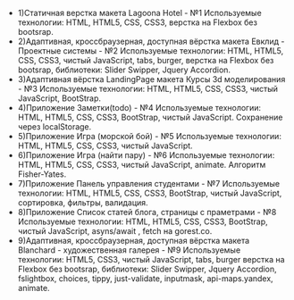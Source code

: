 <ul>
		<li>
			1)Статичная верстка макета Lagoona Hotel - №1 Используемые технологии: HTML, HTML5, CSS, CSS3, верстка на Flexbox без bootsrap.
		</li>
		<li>
			2)Адаптивная, кроссбраузерная, доступная вёрстка макета Евклид - Проектные системы - №2 Используемые технологии: HTML, HTML5, CSS, CSS3, чистый JavaScript, tabs, burger, верстка на Flexbox без bootsrap, библиотеки: Slider Swipper, Jquery Accordion.
		</li>
		<li>
			3)Адаптивная вёрстка LandingPage макета Курсы 3d моделирования - №3 Используемые технологии: HTML, HTML5, CSS, CSS3, чистый JavaScript, BootStrap.
		</li>
		<li>
			4)Приложение Заметки(todo) - №4 Используемые технологии: HTML, HTML5, CSS, CSS3, BootStrap, чистый JavaScript. Сохранение через localStorage.
		</li>
		<li>
			5)Приложение Игра (морской бой) - №5 Используемые технологии: HTML, HTML5, CSS, CSS3, чистый JavaScript.
		</li>
		<li>
			6)Приложение Игра (найти пару) - №6 Используемые технологии: HTML, HTML5, CSS, CSS3, чистый JavaScript, animate. Алгоритм Fisher-Yates.
		</li>
		<li>
			7)Приложение Панель управления студентами - №7 Используемые технологии: HTML, HTML5, CSS, CSS3, BootStrap, чистый JavaScript, сортировка, фильтры, валидация.
		</li>
		<li>
			8)Приложение Список статей блога, страницы с праметрами - №8 Используемые технологии: HTML, HTML5, CSS, CSS3, BootStrap, чистый JavaScript, asyns/await , fetch на gorest.co.
		</li>
		<li>
			9)Адаптивная, кроссбраузерная, доступная вёрстка макета Blanchard - художественная галерея - №9 Используемые технологии: HTML5, CSS3, чистый JavaScript, tabs, burger верстка на Flexbox без bootsrap, библиотеки: Slider Swipper, Jquery Accordion, fslightbox, choices, tippy, just-validate, inputmask, api-maps.yandex, animate.
		</li>
	</ul>
